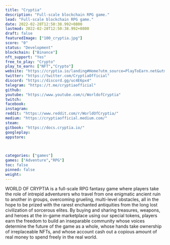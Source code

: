 ```yaml
---
title: "Cryptia"
description: "Full-scale blockchain RPG game."
lead: "Full-scale blockchain RPG game."
date: 2022-02-28T12:50:38.992+0800
lastmod: 2022-02-28T12:50:38.992+0800
draft: false
featuredImage: ["100_cryptia.jpg"]
score: "0"
status: "Development"
blockchain: ["Binance"]
nft_support: "Yes"
free_to_play: "Crypto"
play_to_earn: ["NFT","Crypto"]
website: "https://cryptia.io/landing#Home?utm_source=PlayToEarn.net&utm_medium=organic&utm_campaign=gamepage"
twitter: "https://twitter.com/CryptiaOfficial"
discord: "https://discord.gg/uc4E6px4"
telegram: "https://t.me/cryptiaofficial"
github: 
youtube: "https://www.youtube.com/c/WorldofCryptia"
twitch: 
facebook: 
instagram: 
reddit: "https://www.reddit.com/r/WorldOfCryptia/"
medium: "https://cryptiaofficial.medium.com/"
steam: 
gitbook: "https://docs.cryptia.io/"
googleplay: 
appstore: 

  
    
categories: ["games"]
games: ["Adventure","RPG"]
toc: false
pinned: false
weight: 
---
```

WORLD OF CRYPTIA is a full-scale RPG fantasy game where players take the role of intrepid adventurers who travel from one enigmatic ancient ruin to another in groups, overcoming grueling, multi-level obstacles, all in the hope to be prized with the rarest enchanted antiquities from the long lost civilization of sorcerous elites. By buying and sharing treasures, weapons, and heroes at the in-game marketplace using our special tokens, players earn the freedom to build an inseparable community whose voices determine the future of the game as a whole, whose hands take ownership of irreplaceable NFTs, and whose account cash out a copious amount of real money to spend freely in the real world.